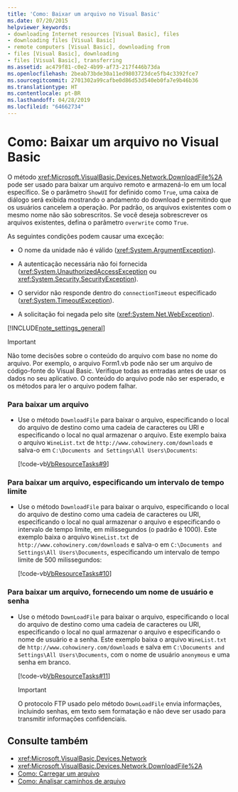 ```yaml
---
title: 'Como: Baixar um arquivo no Visual Basic'
ms.date: 07/20/2015
helpviewer_keywords:
- downloading Internet resources [Visual Basic], files
- downloading files [Visual Basic]
- remote computers [Visual Basic], downloading from
- files [Visual Basic], downloading
- files [Visual Basic], transferring
ms.assetid: ac479f81-c0e2-4b99-af73-217f446b73da
ms.openlocfilehash: 2beab73bde30a11ed9803723dce5fb4c3392fce7
ms.sourcegitcommit: 2701302a99cafbe0d86d53d540eb0fa7e9b46b36
ms.translationtype: HT
ms.contentlocale: pt-BR
ms.lasthandoff: 04/28/2019
ms.locfileid: "64662734"
---
```

# <a name="how-to-download-a-file-in-visual-basic"></a>Como: Baixar um arquivo no Visual Basic
O método <xref:Microsoft.VisualBasic.Devices.Network.DownloadFile%2A> pode ser usado para baixar um arquivo remoto e armazená-lo em um local específico. Se o parâmetro `ShowUI` for definido como `True`, uma caixa de diálogo será exibida mostrando o andamento do download e permitindo que os usuários cancelem a operação. Por padrão, os arquivos existentes com o mesmo nome não são sobrescritos. Se você deseja sobrescrever os arquivos existentes, defina o parâmetro `overwrite` como `True`.  
  
 As seguintes condições podem causar uma exceção:  
  
- O nome da unidade não é válido (<xref:System.ArgumentException>).  
  
- A autenticação necessária não foi fornecida (<xref:System.UnauthorizedAccessException> ou <xref:System.Security.SecurityException>).  
  
- O servidor não responde dentro do `connectionTimeout` especificado (<xref:System.TimeoutException>).  
  
- A solicitação foi negada pelo site (<xref:System.Net.WebException>).  
  
[!INCLUDE[note_settings_general](~/includes/note-settings-general-md.md)]  
  
> [!IMPORTANT]
>  Não tome decisões sobre o conteúdo do arquivo com base no nome do arquivo. Por exemplo, o arquivo Form1.vb pode não ser um arquivo de código-fonte do Visual Basic. Verifique todas as entradas antes de usar os dados no seu aplicativo. O conteúdo do arquivo pode não ser esperado, e os métodos para ler o arquivo podem falhar.  
  
### <a name="to-download-a-file"></a>Para baixar um arquivo  
  
- Use o método `DownloadFile` para baixar o arquivo, especificando o local do arquivo de destino como uma cadeia de caracteres ou URI e especificando o local no qual armazenar o arquivo. Este exemplo baixa o arquivo `WineList.txt` de `http://www.cohowinery.com/downloads` e salva-o em `C:\Documents and Settings\All Users\Documents`:  
  
     [!code-vb[VbResourceTasks#9](~/samples/snippets/visualbasic/VS_Snippets_VBCSharp/VbResourceTasks/VB/Class1.vb#9)]  
  
### <a name="to-download-a-file-specifying-a-time-out-interval"></a>Para baixar um arquivo, especificando um intervalo de tempo limite  
  
- Use o método `DownloadFile` para baixar o arquivo, especificando o local do arquivo de destino como uma cadeia de caracteres ou URI, especificando o local no qual armazenar o arquivo e especificando o intervalo de tempo limite, em milissegundos (o padrão é 1000). Este exemplo baixa o arquivo `WineList.txt` de `http://www.cohowinery.com/downloads` e salva-o em `C:\Documents and Settings\All Users\Documents`, especificando um intervalo de tempo limite de 500 milissegundos:  
  
     [!code-vb[VbResourceTasks#10](~/samples/snippets/visualbasic/VS_Snippets_VBCSharp/VbResourceTasks/VB/Class1.vb#10)]  
  
### <a name="to-download-a-file-supplying-a-user-name-and-password"></a>Para baixar um arquivo, fornecendo um nome de usuário e senha  
  
- Use o método `DownLoadFile` para baixar o arquivo, especificando o local do arquivo de destino como uma cadeia de caracteres ou URI, especificando o local no qual armazenar o arquivo e especificando o nome de usuário e a senha. Este exemplo baixa o arquivo `WineList.txt` de `http://www.cohowinery.com/downloads` e salva em `C:\Documents and Settings\All Users\Documents`, com o nome de usuário `anonymous` e uma senha em branco.  
  
     [!code-vb[VbResourceTasks#11](~/samples/snippets/visualbasic/VS_Snippets_VBCSharp/VbResourceTasks/VB/Class1.vb#11)]  
  
    > [!IMPORTANT]
    >  O protocolo FTP usado pelo método `DownLoadFile` envia informações, incluindo senhas, em texto sem formatação e não deve ser usado para transmitir informações confidenciais.  
  
## <a name="see-also"></a>Consulte também

- <xref:Microsoft.VisualBasic.Devices.Network>
- <xref:Microsoft.VisualBasic.Devices.Network.DownloadFile%2A>
- [Como: Carregar um arquivo](../../../../visual-basic/developing-apps/programming/computer-resources/how-to-upload-a-file.md)
- [Como: Analisar caminhos de arquivo](../../../../visual-basic/developing-apps/programming/drives-directories-files/how-to-parse-file-paths.md)
